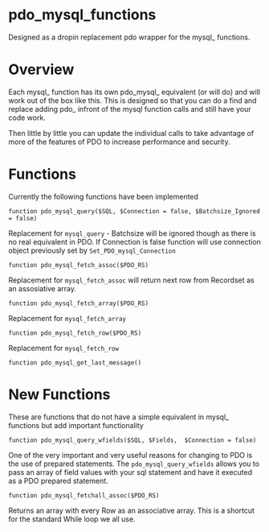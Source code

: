 pdo_mysql_functions
===================

Designed as a dropin replacement pdo wrapper for the mysql_ functions.

Overview
========

Each mysql_ function has its own pdo_mysql_ equivalent (or will do) and will work out of the box like this.  This is designed
so that you can do a find and replace adding pdo_ infront of the mysql function calls and still have your code work.  

Then little by little you can update the individual calls to take advantage of more of the features of PDO to increase performance and security.


Functions
=========

Currently the following functions have been implemented

    function pdo_mysql_query($SQL, $Connection = false, $Batchsize_Ignored = false)

Replacement for `mysql_query` - Batchsize will be ignored though as there is no real equivalent in PDO.  If Connection is false function will use connection object previously set by `Set_PDO_mysql_Connection`

    function pdo_mysql_fetch_assoc($PDO_RS)


Replacement for `mysql_fetch_assoc` will return next row from Recordset as an assosiative array.

    function pdo_mysql_fetch_array($PDO_RS)

Replacement for `mysql_fetch_array` 

    function pdo_mysql_fetch_row($PDO_RS)

Replacement for `mysql_fetch_row` 

    function pdo_mysql_get_last_message()

New Functions
=============

These are functions that do not have a simple equivalent in mysql_ functions but add important functionality

    function pdo_mysql_query_wfields($SQL, $Fields,  $Connection = false)

One of the very important and very useful reasons for changing to PDO is the use of prepared statements.  The `pdo_mysql_query_wfields` allows you to pass an array of field values with your 
sql statement and have it executed as a PDO prepared statement.


    function pdo_mysql_fetchall_assoc($PDO_RS)

Returns an array with every Row as an associative array.  This is a shortcut for the standard While loop we all use.


